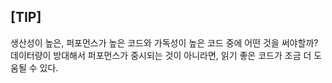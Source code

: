 ## [TIP] 
생산성이 높은, 퍼포먼스가 높은 코드와 가독성이 높은 코드 중에 어떤 것을 써야할까?
데이터량이 방대해서 퍼포먼스가 중시되는 것이 아니라면, 읽기 좋은 코드가 조금 더 도움될 수 있다.
